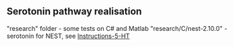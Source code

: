 ## Serotonin pathway realisation

"research" folder - some tests on C# and Matlab
"research/C/nest-2.10.0" - serotonin for NEST, see [Instructions-5-HT](./nest/serotonin/Instructions-5-HT.md)